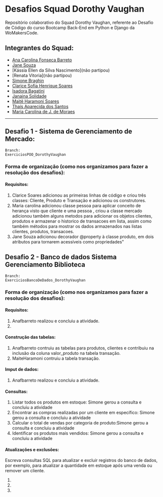 # Desafios Squad Dorothy Vaughan

Repositório colaborativo do Squad Dorothy Vaughan, referente ao Desafio de Código do curso Bootcamp Back-End em Python e Django da WoMakersCode.

## Integrantes do Squad:

- [Ana Carolina Fonseca Barreto](https://github.com/anafbarreto)
- [Jane Souza](https://github.com/janessf)
- [Kássia Ellen da Silva Nascimento](não partipou)
- [Renata Vitoria](não partipou)
- [Simone Braghin](https://github.com/SimoneBraghin)
- [Clarice Sofia Henrique Soares](https://github.com/claricesoares)
- [Isadora Bagatini](https://github.com/IsahBag)
- [Janaina Solidade](https://github.com/janasolidade)
- [Maitê Haramoni Soares](https://github.com/maiharamoni)
- [Thaís Aparecida dos Santos](https://github.com/ThaisAp10)
- [Maria Carolina de J. de Moraes](https://github.com/CarolinaSanches24)

---

## Desafio 1 - Sistema de Gerenciamento de Mercado:

    Branch:
    ExerciciosPOO_DorothyVaughan

### Forma de organização (como nos organizamos para fazer a resolução dos desafios):

#### Requisitos:

1. Clarice Soares adicionou as primeiras linhas de código e criou três classes: Cliente, Produto e Transação e adicionou os construtores.
2. Maria carolina adicionou classe pessoa para aplicar conceito de herança visto que cliente e uma pessoa , criou a classe mercado adicionou também alguns metodos para adicionar os objetos clientes, produtos e armazenar o historico de transacoes em lista, assim como também métodos para mostrar os dados armazenados nas listas clientes, produtos, transacoes.
3. Jane Souza adicionou decorador @property à classe produto, em dois atributos para tornarem acessíveis como propriedades"

## Desafio 2 - Banco de dados Sistema Gerenciamento Biblioteca

    Branch:
    ExerciciosBancoDeDados_DorothyVaughan

### Forma de organização (como nos organizamos para fazer a resolução dos desafios):

#### Requisitos:

1. Anafbarreto realizou e concluiu a atividade.
2.

#### Construção das tabelas:

1. Anafbarreto contruiu as tabelas para produtos, clientes e contribuiu na inclusão da coluna valor_produto na tabela transação.
2. MaiteHaramoni contruiu a tabela transação.

#### Imput de dados:

1. Anafbarreto realizou e concluiu a atividade.

#### Consultas:

1. Listar todos os produtos em estoque: Simone gerou a consulta e concluiu a atividade
2. Encontrar as compras realizadas por um cliente em específico: Simone gerou a consulta e concluiu a atividade
3. Calcular o total de vendas por categoria de produto:Simone gerou a consulta e concluiu a atividade
4. Identificar os produtos mais vendidos: Simone gerou a consulta e concluiu a atividade

#### Atualizações e exclusões:

Escreva consultas SQL para atualizar e excluir registros do banco
de dados, por exemplo, para atualizar a quantidade em estoque
após uma venda ou remover um cliente.

1.
2.
3.
